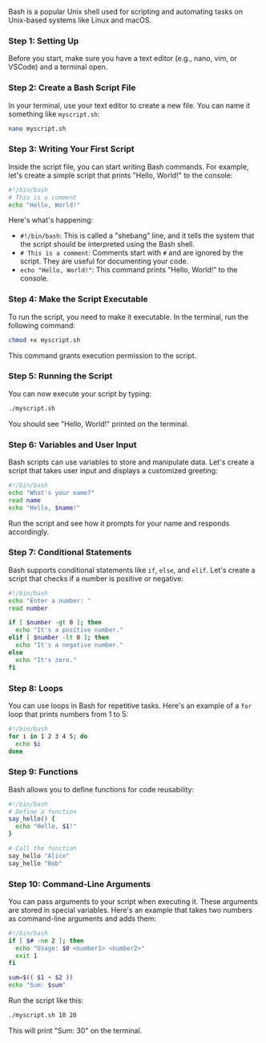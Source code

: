 Bash is a popular Unix shell used for scripting and automating tasks on Unix-based systems like Linux and macOS. 

### Step 1: Setting Up
Before you start, make sure you have a text editor (e.g., nano, vim, or VSCode) and a terminal open.

### Step 2: Create a Bash Script File
In your terminal, use your text editor to create a new file. You can name it something like `myscript.sh`:

```bash
nano myscript.sh
```

### Step 3: Writing Your First Script
Inside the script file, you can start writing Bash commands. For example, let's create a simple script that prints "Hello, World!" to the console:

```bash
#!/bin/bash
# This is a comment
echo "Hello, World!"
```

Here's what's happening:
- `#!/bin/bash`: This is called a "shebang" line, and it tells the system that the script should be interpreted using the Bash shell.
- `# This is a comment`: Comments start with `#` and are ignored by the script. They are useful for documenting your code.
- `echo "Hello, World!"`: This command prints "Hello, World!" to the console.

### Step 4: Make the Script Executable
To run the script, you need to make it executable. In the terminal, run the following command:

```bash
chmod +x myscript.sh
```

This command grants execution permission to the script.

### Step 5: Running the Script
You can now execute your script by typing:

```bash
./myscript.sh
```

You should see "Hello, World!" printed on the terminal.

### Step 6: Variables and User Input
Bash scripts can use variables to store and manipulate data. Let's create a script that takes user input and displays a customized greeting:

```bash
#!/bin/bash
echo "What's your name?"
read name
echo "Hello, $name!"
```

Run the script and see how it prompts for your name and responds accordingly.

### Step 7: Conditional Statements
Bash supports conditional statements like `if`, `else`, and `elif`. Let's create a script that checks if a number is positive or negative:

```bash
#!/bin/bash
echo "Enter a number: "
read number

if [ $number -gt 0 ]; then
  echo "It's a positive number."
elif [ $number -lt 0 ]; then
  echo "It's a negative number."
else
  echo "It's zero."
fi
```

### Step 8: Loops
You can use loops in Bash for repetitive tasks. Here's an example of a `for` loop that prints numbers from 1 to 5:

```bash
#!/bin/bash
for i in 1 2 3 4 5; do
  echo $i
done
```

### Step 9: Functions
Bash allows you to define functions for code reusability:

```bash
#!/bin/bash
# Define a function
say_hello() {
  echo "Hello, $1!"
}

# Call the function
say_hello "Alice"
say_hello "Bob"
```

### Step 10: Command-Line Arguments
You can pass arguments to your script when executing it. These arguments are stored in special variables. Here's an example that takes two numbers as command-line arguments and adds them:

```bash
#!/bin/bash
if [ $# -ne 2 ]; then
  echo "Usage: $0 <number1> <number2>"
  exit 1
fi

sum=$(( $1 + $2 ))
echo "Sum: $sum"
```

Run the script like this:

```bash
./myscript.sh 10 20
```

This will print "Sum: 30" on the terminal.
